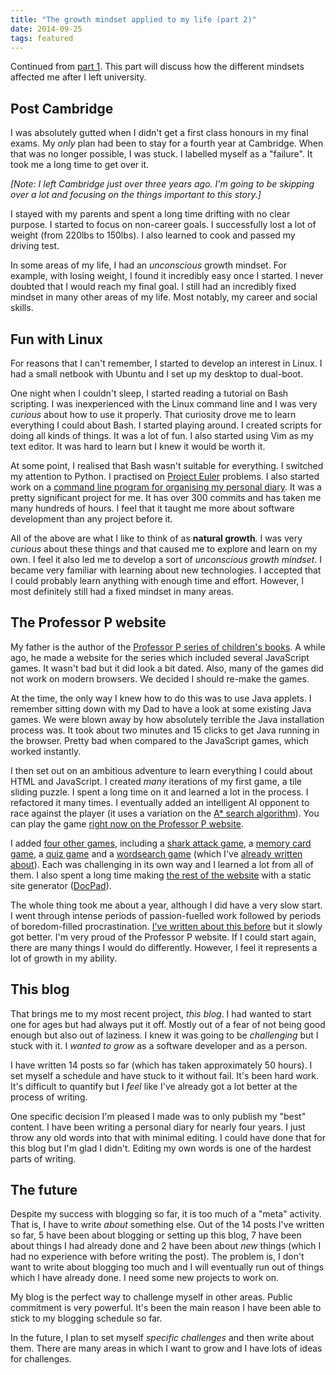 ```yaml
---
title: "The growth mindset applied to my life (part 2)"
date: 2014-09-25
tags: featured
---
```


Continued from [part 1](/the-growth-mindset-applied-to-my-life-part-1/). This part will discuss how the different mindsets affected me after I left university.


## Post Cambridge

I was absolutely gutted when I didn't get a first class honours in my final exams. My *only* plan had been to stay for a fourth year at Cambridge. When that was no longer possible, I was stuck. I labelled myself as a "failure". It took me a long time to get over it. 

*[Note: I left Cambridge just over three years ago. I'm going to be skipping over a lot and focusing on the things important to this story.]*

I stayed with my parents and spent a long time drifting with no clear purpose. I started to focus on non-career goals. I successfully lost a lot of weight (from 220lbs to 150lbs). I also learned to cook and passed my driving test. 

In some areas of my life, I had an *unconscious* growth mindset. For example, with losing weight, I found it incredibly easy once I started. I never doubted that I would reach my final goal. I still had an incredibly fixed mindset in many other areas of my life. Most notably, my career and social skills. 

## Fun with Linux

For reasons that I can't remember, I started to develop an interest in Linux. I had a small netbook with Ubuntu and I set up my desktop to dual-boot. 

One night when I couldn't sleep, I started reading a tutorial on Bash scripting. I was inexperienced with the Linux command line and I was very *curious* about how to use it properly. That curiosity drove me to learn everything I could about Bash. I started playing around. I created scripts for doing all kinds of things. It was a lot of fun. I also started using Vim as my text editor. It was hard to learn but I knew it would be worth it. 

At some point, I realised that Bash wasn't suitable for everything. I switched my attention to Python. I practised on [Project Euler](https://projecteuler.net/) problems. I also started work on a [command line program for organising my personal diary](/lessons-learned-from-a-three-year-programming-project-part-1/). It was a pretty significant project for me. It has over 300 commits and has taken me many hundreds of hours. I feel that it taught me more about software development than any project before it.

All of the above are what I like to think of as **natural growth**. I was very *curious* about these things and that caused me to explore and learn on my own. I feel it also led me to develop a sort of *unconscious growth mindset*. I became very familiar with learning about new technologies. I accepted that I could probably learn anything with enough time and effort. However, I most definitely still had a fixed mindset in many areas.

## The Professor P website

My father is the author of the [Professor P series of children's books](http://professorp.co.uk/books/). A while ago, he made a website for the series which included several JavaScript games. It wasn't bad but it did look a bit dated. Also, many of the games did not work on modern browsers. We decided I should re-make the games. 

At the time, the only way I knew how to do this was to use Java applets. I remember sitting down with my Dad to have a look at some existing Java games. We were blown away by how absolutely terrible the Java installation process was. It took about two minutes and 15 clicks to get Java running in the browser. Pretty bad when compared to the JavaScript games, which worked instantly.

I then set out on an ambitious adventure to learn everything I could about HTML and JavaScript. I created *many* iterations of my first game, a tile sliding puzzle. I spent a long time on it and learned a lot in the process. I refactored it many times. I eventually added an intelligent AI opponent to race against the player (it uses a variation on the [A* search algorithm](http://en.wikipedia.org/wiki/A*_search_algorithm)). You can play the game [right now on the Professor P website](http://professorp.co.uk/games/shuffle/). 

I added [four other games](http://professorp.co.uk/games/), including a [shark attack game](http://professorp.co.uk/games/sharkattack/), a [memory card game](http://professorp.co.uk/games/memory/), a [quiz game](http://professorp.co.uk/games/quiz/) and a [wordsearch game](http://professorp.co.uk/games/wordsearch/) (which I've [already written about](/wordsearch-game/)). Each was challenging in its own way and I learned a lot from all of them. I also spent a long time making [the rest of the website](http://professorp.co.uk/) with a static site generator ([DocPad](http://docpad.org/)). 

The whole thing took me about a year, although I did have a very slow start. I went through intense periods of passion-fuelled work followed by periods of boredom-filled procrastination. [I've written about this before](/the-pomodoro-technique-what-i-wish-i-d-known/) but it slowly got better. I'm very proud of the Professor P website. If I could start again, there are many things I would do differently. However, I feel it represents a lot of growth in my ability. 

## This blog

That brings me to my most recent project, *this blog*. I had wanted to start one for ages but had always put it off. Mostly out of a fear of not being good enough but also out of laziness. I knew it was going to be *challenging* but I stuck with it. I *wanted to grow* as a software developer and as a person. 

I have written 14 posts so far (which has taken approximately 50 hours). I set myself a schedule and have stuck to it without fail. It's been hard work. It's difficult to quantify but I *feel* like I've already got a lot better at the process of writing. 

One specific decision I'm pleased I made was to only publish my "best" content. I have been writing a personal diary for nearly four years. I just throw any old words into that with minimal editing. I could have done that for this blog but I'm glad I didn't. Editing my own words is one of the hardest parts of writing. 

## The future

Despite my success with blogging so far, it is too much of a "meta" activity. That is, I have to write *about* something else. Out of the 14 posts I've written so far, 5 have been about blogging or setting up this blog, 7 have been about things I had already done and 2 have been about *new* things (which I had no experience with before writing the post). The problem is, I don't want to write about blogging too much and I will eventually run out of things which I have already done. I need some new projects to work on. 

My blog is the perfect way to challenge myself in other areas. Public commitment is very powerful. It's been the main reason I have been able to stick to my blogging schedule so far. 

In the future, I plan to set myself *specific challenges* and then write about them. There are many areas in which I want to grow and I have lots of ideas for challenges. 
